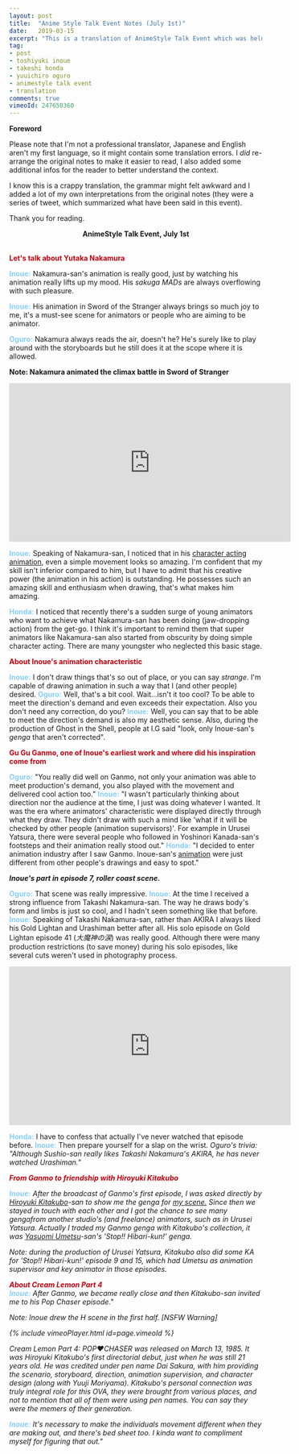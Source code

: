 ```yaml
---
layout: post
title:  "Anime Style Talk Event Notes (July 1st)"
date:   2019-03-15
excerpt: "This is a translation of AnimeStyle Talk Event which was held on July 1st 2018. "
tag:
- post
- toshiyuki inoue
- takeshi honda
- yuuichiro oguro
- animestyle talk event
- translation
comments: true
vimeoId: 247650360
---
```

<b>Foreword</b>

Please note that I'm not a professional translator, Japanese and English aren't my first language, so it might contain some translation errors. I <i>did</i> re-arrange the original notes to make it easier to read, I also added some additional infos for the reader to better understand the context. 

I know this is a crappy translation, the grammar might felt awkward and I added a lot of my own interpretations from the original notes (they were a series of tweet, which summarized what have been said in this event). 

Thank you for reading. 

<center><b>AnimeStyle Talk Event, July 1st</b></center><br/>


<font color="color:#7eb0e6;"><b>Let's talk about Yutaka Nakamura</b></font><br/>

<font color="#87CEFA"><b>Inoue:</b></font> Nakamura-san's animation is really good, just by watching his animation really lifts up my mood. His _sakuga MADs_ are always overflowing with such pleasure.  

<font color="#87CEFA"><b>Inoue:</b></font> His animation in Sword of the Stranger always brings so much joy to me, it's a must-see scene for animators or people who are aiming to be animator. 

<font color="#87CEFA"><b>Oguro:</b></font> Nakamura always reads the air, doesn't he?  He's surely like to play around with the storyboards but he still does it at the scope where it is allowed.

<font color=""><b>Note: Nakamura animated the climax battle in Sword of Stranger</b></font>

<iframe width="560" height="315" src="https://www.youtube.com/embed/ukQnsxUs1Fw" frameborder="0"> </iframe>
<br/>

<font color="#87CEFA"><b>Inoue:</b></font> Speaking of Nakamura-san, I noticed that in his <a href="https://www.sakugabooru.com/post?tags=yutaka_nakamura+character_acting+">character acting animation</a>, even a simple movement looks so amazing. I'm confident that my skill isn't inferior compared to him, but I have to admit that his creative power (the animation in his action) is outstanding. He possesses such an amazing skill and enthusiasm when drawing, that's what makes him amazing. 

<font color="#87CEFA"><b>Honda:</b></font> I noticed that recently there's a sudden surge of young animators who want to achieve what Nakamura-san has been doing (jaw-dropping action) from the get-go. I think it's important to remind them that super animators like Nakamura-san also started from obscurity by doing simple character acting. There are many youngster who neglected this basic stage.  

<font color="color:#7eb0e6;"><b>About Inoue's animation characteristic</b></font><br/>

<font color="#87CEFA"><b>Inoue:</b></font> I don't draw things that's so out of place, or you can say <i>strange</i>. I'm capable of drawing animation in such a way that I (and other people) desired.
<font color="#87CEFA"><b>Oguro:</b></font>  Well, that's a bit cool. Wait...isn't it too cool? To be able to meet the direction's demand and even exceeds their expectation. Also you don't need any correction, do you?
<font color="#87CEFA"><b>Inoue:</b></font>  Well, you can say that to be able to meet the direction's demand is also my aesthetic sense. Also, during the production of Ghost in the Shell, people at I.G said "look, only Inoue-san's <i>genga</i> that aren't corrected". 

<font color="color:#7eb0e6;"><b>Gu Gu Ganmo, one of Inoue's earliest work and where did his inspiration come from</b></font><br/>

<font color="#87CEFA"><b>Oguro:</b></font> "You really did well on Ganmo, not only your animation was able to meet production's demand, you also played with the movement and delivered cool action too."
<font color="#87CEFA"><b>Inoue:</b></font>  "I wasn't particularly thinking about direction nor the audience at the time, I just was doing whatever I wanted. It was the era where animators' characteristic were displayed directly through what they draw. They didn't draw with such a mind like 'what if it will be checked by other people (animation supervisors)'. For example in Urusei Yatsura, there were several people who followed in Yoshinori Kanada-san's footsteps and their animation really stood out."
<font color="#87CEFA"><b>Honda:</b></font>  "I decided to enter animation industry after I saw Ganmo. Inoue-san's <a href="https://www.sakugabooru.com/post?tags=gu_gu_ganmo+toshiyuki_inoue+">animation</a> were just different from other people's drawings and easy to spot."

<i><b>Inoue's part in episode 7, roller coast scene.</b></i>

<font color="#87CEFA"><b>Oguro:</b></font>  That scene was really impressive.
<font color="#87CEFA"><b>Inoue:</b></font>  At the time I received a strong influence from Takashi Nakamura-san. The way he draws body's form and limbs is just so cool, and I hadn't seen something like that before.
<font color="#87CEFA"><b>Inoue:</b></font>  Speaking of Takashi Nakamura-san, rather than AKIRA I always liked his Gold Lightan and Urashiman better after all. His solo episode on Gold Lightan episode 41 (<i>大魔神の涙</i>) was really good. Although there were many production restrictions (to save money) during his solo episodes, like several cuts weren't used in photography process.

<iframe width="560" height="315" src="https://www.youtube.com/embed/PI_JOqRO1VE" frameborder="0"> </iframe>
<br/>

<font color="#87CEFA"><b>Honda:</b></font>  I have to confess that actually I've never watched that episode before.
<font color="#87CEFA"><b>Inoue:</b></font>  Then prepare yourself for a slap on the wrist.
 <i>Oguro's trivia: "Although Sushio-san really likes Takashi Nakamura's AKIRA, he has never watched Urashiman."


<font color="color:#7eb0e6;"><b>From Ganmo to friendship with Hiroyuki Kitakubo</b></font><br/>

<font color="#87CEFA"><b>Inoue:</b></font>  After the broadcast of Ganmo's first episode, I was asked directly by <a href="https://www18.atwiki.jp/sakuga/pages/816.html">Hiroyuki Kitakubo</a>-san to show me the <i>genga </i>for <a href="https://www.sakugabooru.com/post/show/21369">my scene.</a> Since then we stayed in touch with each other and I got the chance to see many <i>genga</i>from another studio's (and freelance) animators, such as in Urusei Yatsura. Actually I traded my Ganmo <i>genga</i> with Kitakubo's collection, it was <a href="https://www18.atwiki.jp/sakuga/pages/55.html">Yasuomi Umetsu</a>-san's 'Stop!! Hibari-kun!' <i>genga</i>.

<i>Note</i>: during the production of Urusei Yatsura, Kitakubo also did some KA for 'Stop!! Hibari-kun!' episode 9 and 15, which had Umetsu as animation supervisor and key animator in those episodes.
 
<font color="color:#7eb0e6;"><b>About Cream Lemon Part 4</b></font><br/>
<font color="#87CEFA"><b>Inoue:</b></font> After Ganmo, we became really close and then Kitakubo-san invited me to his Pop Chaser episode."

<i>Note: Inoue drew the H scene in the first half. [NSFW Warning]</i>

{% include vimeoPlayer.html id=page.vimeoId %}

<i>Cream Lemon Part 4: POP♥CHASER was released on March 13, 1985. It was Hiroyuki Kitakubo's first directorial debut, just when he was still 21 years old. He was credited under pen name Dai Sakura, with him providing the scenario, storyboard, direction, animation supervision, and character design (along with Yuuji Moriyama). Kitakubo's personal connection was truly integral role for this OVA, they were brought from various places, and not to mention that all of them were using pen names. You can say they were the memers of their generation. </i>

<font color="#87CEFA"><b>Inoue:</b></font> It's necessary to make the individuals movement different when they are making out, and there's bed sheet too. I kinda want to compliment myself for figuring that out."
